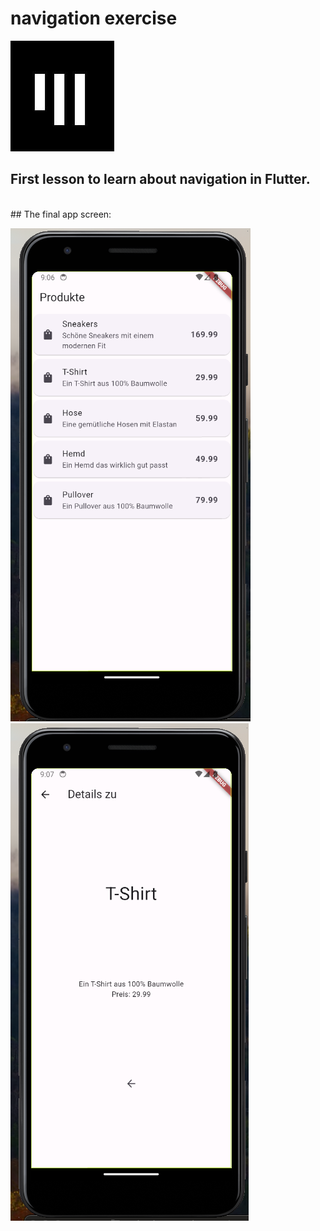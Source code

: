 # navigation exercise

![app-akademie-logo](app_akademie_logo.png)

## First lesson to learn about navigation in Flutter.
<br>
## The final app screen: 

![first screenshot](screenshot-01.png)
![secons-screenshot](screenshot-02.png)
